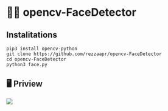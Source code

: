 # 🧑🏻 opencv-FaceDetector


## Instalitations
```
pip3 install opencv-python
git clone https://github.com/rezzaapr/opencv-FaceDetector
cd opencv-FaceDetector
python3 face.py
```

## 🖥️ Priview
<img src="https://user-images.githubusercontent.com/58212770/83148500-3dbdd600-a123-11ea-8ec8-375783b60aaa.gif">
